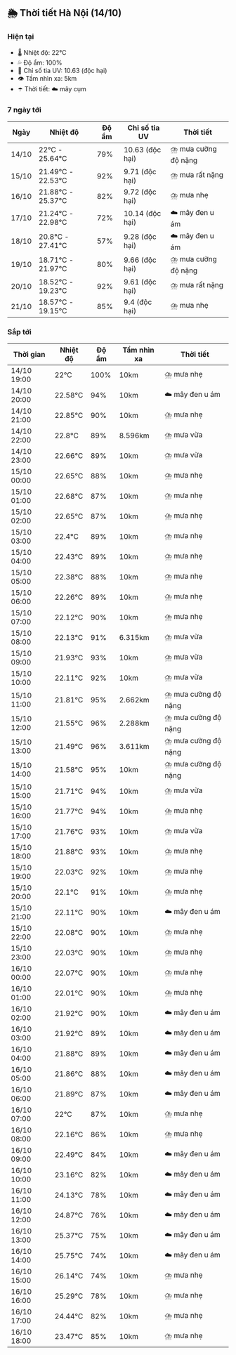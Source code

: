 ## 🌦️ Thời tiết Hà Nội (14/10)

### Hiện tại

- 🌡️ Nhiệt độ: 22℃
- 💦 Độ ẩm: 100%
- 🌟 Chỉ số tia UV: 10.63 (độc hại)
- 👁️ Tầm nhìn xa: 5km
- ☂️ Thời tiết: ☁️ mây cụm

### 7 ngày tới

| Ngày | Nhiệt độ | Độ ẩm | Chỉ số tia UV | Thời tiết |
| --- | --- | --- | --- | --- |
| 14/10 | 22℃ - 25.64℃ | 79% | 10.63 (độc hại) | ⛈️ mưa cường độ nặng |
| 15/10 | 21.49℃ - 22.53℃ | 92% | 9.71 (độc hại) | ⛈️ mưa rất nặng |
| 16/10 | 21.88℃ - 25.37℃ | 82% | 9.72 (độc hại) | ⛈️ mưa nhẹ |
| 17/10 | 21.24℃ - 22.98℃ | 72% | 10.14 (độc hại) | ☁️ mây đen u ám |
| 18/10 | 20.8℃ - 27.41℃ | 57% | 9.28 (độc hại) | ☁️ mây đen u ám |
| 19/10 | 18.71℃ - 21.97℃ | 80% | 9.66 (độc hại) | ⛈️ mưa cường độ nặng |
| 20/10 | 18.52℃ - 19.23℃ | 92% | 9.61 (độc hại) | ⛈️ mưa rất nặng |
| 21/10 | 18.57℃ - 19.15℃ | 85% | 9.4 (độc hại) | ⛈️ mưa nhẹ |

### Sắp tới

| Thời gian | Nhiệt độ | Độ ẩm | Tầm nhìn xa | Thời tiết |
| --- | --- | --- | --- | --- |
| 14/10 19:00 | 22℃ | 100% | 10km | ⛈️ mưa nhẹ |
| 14/10 20:00 | 22.58℃ | 94% | 10km | ☁️ mây đen u ám |
| 14/10 21:00 | 22.85℃ | 90% | 10km | ⛈️ mưa nhẹ |
| 14/10 22:00 | 22.8℃ | 89% | 8.596km | ⛈️ mưa vừa |
| 14/10 23:00 | 22.66℃ | 89% | 10km | ⛈️ mưa vừa |
| 15/10 00:00 | 22.65℃ | 88% | 10km | ⛈️ mưa nhẹ |
| 15/10 01:00 | 22.68℃ | 87% | 10km | ⛈️ mưa nhẹ |
| 15/10 02:00 | 22.65℃ | 87% | 10km | ⛈️ mưa nhẹ |
| 15/10 03:00 | 22.4℃ | 89% | 10km | ⛈️ mưa nhẹ |
| 15/10 04:00 | 22.43℃ | 89% | 10km | ⛈️ mưa nhẹ |
| 15/10 05:00 | 22.38℃ | 88% | 10km | ⛈️ mưa nhẹ |
| 15/10 06:00 | 22.26℃ | 89% | 10km | ⛈️ mưa nhẹ |
| 15/10 07:00 | 22.12℃ | 90% | 10km | ⛈️ mưa nhẹ |
| 15/10 08:00 | 22.13℃ | 91% | 6.315km | ⛈️ mưa vừa |
| 15/10 09:00 | 21.93℃ | 93% | 10km | ⛈️ mưa vừa |
| 15/10 10:00 | 22.11℃ | 92% | 10km | ⛈️ mưa vừa |
| 15/10 11:00 | 21.81℃ | 95% | 2.662km | ⛈️ mưa cường độ nặng |
| 15/10 12:00 | 21.55℃ | 96% | 2.288km | ⛈️ mưa cường độ nặng |
| 15/10 13:00 | 21.49℃ | 96% | 3.611km | ⛈️ mưa cường độ nặng |
| 15/10 14:00 | 21.58℃ | 95% | 10km | ⛈️ mưa cường độ nặng |
| 15/10 15:00 | 21.71℃ | 94% | 10km | ⛈️ mưa vừa |
| 15/10 16:00 | 21.77℃ | 94% | 10km | ⛈️ mưa nhẹ |
| 15/10 17:00 | 21.76℃ | 93% | 10km | ⛈️ mưa vừa |
| 15/10 18:00 | 21.88℃ | 93% | 10km | ⛈️ mưa nhẹ |
| 15/10 19:00 | 22.03℃ | 92% | 10km | ⛈️ mưa nhẹ |
| 15/10 20:00 | 22.1℃ | 91% | 10km | ⛈️ mưa nhẹ |
| 15/10 21:00 | 22.11℃ | 90% | 10km | ☁️ mây đen u ám |
| 15/10 22:00 | 22.08℃ | 90% | 10km | ⛈️ mưa nhẹ |
| 15/10 23:00 | 22.03℃ | 90% | 10km | ⛈️ mưa nhẹ |
| 16/10 00:00 | 22.07℃ | 90% | 10km | ⛈️ mưa nhẹ |
| 16/10 01:00 | 22.01℃ | 90% | 10km | ⛈️ mưa nhẹ |
| 16/10 02:00 | 21.92℃ | 90% | 10km | ☁️ mây đen u ám |
| 16/10 03:00 | 21.92℃ | 89% | 10km | ☁️ mây đen u ám |
| 16/10 04:00 | 21.88℃ | 89% | 10km | ☁️ mây đen u ám |
| 16/10 05:00 | 21.86℃ | 88% | 10km | ☁️ mây đen u ám |
| 16/10 06:00 | 21.89℃ | 87% | 10km | ☁️ mây đen u ám |
| 16/10 07:00 | 22℃ | 87% | 10km | ⛈️ mưa nhẹ |
| 16/10 08:00 | 22.16℃ | 86% | 10km | ⛈️ mưa nhẹ |
| 16/10 09:00 | 22.49℃ | 84% | 10km | ☁️ mây đen u ám |
| 16/10 10:00 | 23.16℃ | 82% | 10km | ☁️ mây đen u ám |
| 16/10 11:00 | 24.13℃ | 78% | 10km | ☁️ mây đen u ám |
| 16/10 12:00 | 24.87℃ | 76% | 10km | ☁️ mây đen u ám |
| 16/10 13:00 | 25.37℃ | 75% | 10km | ☁️ mây đen u ám |
| 16/10 14:00 | 25.75℃ | 74% | 10km | ☁️ mây đen u ám |
| 16/10 15:00 | 26.14℃ | 74% | 10km | ⛈️ mưa nhẹ |
| 16/10 16:00 | 25.29℃ | 78% | 10km | ⛈️ mưa nhẹ |
| 16/10 17:00 | 24.44℃ | 82% | 10km | ⛈️ mưa nhẹ |
| 16/10 18:00 | 23.47℃ | 85% | 10km | ⛈️ mưa nhẹ |

